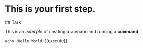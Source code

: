 # This is your first step.

## Task

This is an _example_ of creating a scenario and running a **command**

`echo 'Hello World'`{{execute}}
